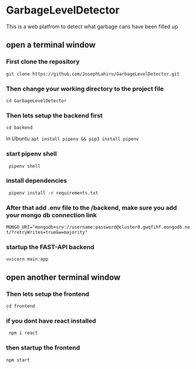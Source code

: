 # GarbageLevelDetector
This is a web platfrom to detect what garbage cans have been filled up

## open a terminal window
### First clone the repository
``` git clone https://github.com/JosephLahiru/GarbageLevelDetector.git ```

### Then change your working directory to the project file
``` cd GarbageLevelDetector ```

### Then lets setup the backend first
``` cd backend ```

in Ubuntu
``` apt install pipenv && pip3 install pipenv ```

### start pipenv shell
``` pipenv shell```

### install dependencies
``` pipenv install -r requirements.txt```

### After that add .env file to the /backend, make sure you add your mongo db connection link
```MONGO_URI="mongodb+srv://username:password@cluster0.gwqfihf.mongodb.net/?retryWrites=true&w=majority"```

### startup the FAST-API backend
``` uvicorn main:app ```

## open another terminal window
### Then lets setup the frontend
``` cd frontend ```

### if you dont have react installed
``` npm i react```

### then startup the frontend
``` npm start ```
